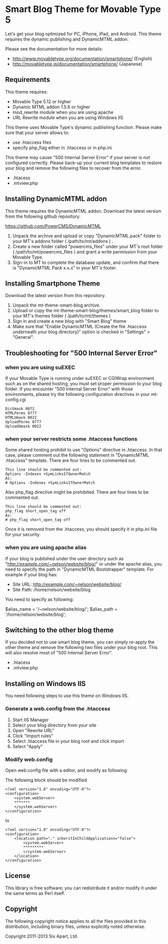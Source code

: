 # Smart Blog Theme for Movable Type 5

Let's get your blog optimized for PC, iPhone, iPad, and Android. 
This theme requires the dynamic publishing and DynamicMTML addon.

Please see the documentation for more details:

* http://www.movabletype.org/documentation/smartphone/ (English)
* http://movabletype.jp/documentation/smartphone/ (Japanese)


## Requirements

This theme requires:

* Movable Type 5.12 or higher
* Dynamic MTML addon 1.5.6 or higher
* mod_rewrite module when you are using apache
* URL Rewrite module when you are using Windows IIS

This theme uses Movable Type's dynamic publishing function.
Please make sure that your server allows to:

* use .htaccess files
* specify php_flag either in .htaccess or in php.ini

This theme may cause "500 Internal Server Error" if your server
is not configured correctly. Please back-up your current blog
templates to restore your blog and remove the following files to
recover from the error.

* .htacess
* .mtview.php


## Installing DynamicMTML addon

This theme requires the DynamicMTML addon.
Download the latest version from the following github repository.

https://github.com/PowerCMS/DynamicMTML

1. Unpack the archive and upload or copy "DynamicMTML.pack" folder to your MT's addons folder ( /path/to/mt/addons ) .
2. Create a new folder called "powercms_files" under your MT's root folder ( /path/to/mt/powercms_files ) and grant a write permission from your Movable Type.
3. Sign-in to MT to complete the database update, and confirm that there is "DynamicMTML Pack x.x.x" in your MT's footer.


## Installing Smartphone Theme

Download the latest version from this repository.

1. Unpack the mt-theme-smart-blog archive.
2. Upload or copy the mt-theme-smart-blog/themes/smart_blog folder
   to your MT's themes folder ( /path/to/mt/themes )
3. Sign in and create a new blog with "Smart Blog" theme
4. Make sure that "Enable DynamicMTML (Create the file .htaccess
   underneath your blog directory)" option is checked
   in "Settings" > "General".


## Troubleshooting for "500 Internal Server Error"

### when you are using suEXEC

If your Movable Type is running under suEXEC or CGIWrap environment
such as on the shared hosting, you must set proper permission to
your blog folder. If you encounter "500 Internal Server Error" with
those environments, please try the following configuration directives
in your mt-config.cgi

    DirUmask 0072
    HTMLPerms 0777
    HTMLUmask 0022
    UploadPerms 0777
    UploadUmask 0022
  

### when your server restricts some .htaccess functions

Some shared hosting prohibit to use "Options" directive in .htaccess.
In that case, please comment out the following statement in
"DynamicMTML .htaccess" template.
There are four lines to be commented out.

    This line should be commented out:
    Options -Indexes +SymLinksIfOwnerMatch
    As:
    # Options -Indexes +SymLinksIfOwnerMatch

Also php_flag directive might be prohibited.
There are four lines to be commented out.

    This line should be commented out:
    php_flag short_open_tag off
    As:
    # php_flag short_open_tag off

Once it is removed from the .htaccess, you should specify it
in php.ini file for your security.


### when you are using apache alias

If your blog is published under the user directory such as
"http://example.com/~nelson/website/blog/" or under the apache alias,
you need to specify the path in "DynamicMTML Bootstrapper" template.
For example if your blog has:

* Site URL: http://example.com/~nelson/website/blog/
* Site Path: /home/nelson/website/blog

You need to specify as following:

$alias_name = '/~nelson/website/blog/';
$alias_path = '/home/nelson/website/blog';    


## Switching to the other blog theme

If you decided not to use smart blog theme, you can simply re-apply
the other theme and remove the following two files under your blog root.
This will also resolve most of "500 Internal Server Error".

* .htacess
* .mtview.php


## Installing on Windows IIS

You need following steps to use this theme on Windows IIS.

### Generate a web.config from the .htaccess

1. Start IIS Manager
2. Select your blog directory from your site
3. Open "Rewrite URL"
4. Click "Import rules"
5. Select .htaccess file in your blog root and click import
6. Select "Apply"

### Modify web.config

Open web.config file with a editor, and modify as following:

The following block should be modified

    <?xml version="1.0" encoding="UTF-8"?>
    <configuration>
        <system.webServer>
        *******
        </system.webServer>
    </configuration>

to
  
    <?xml version="1.0" encoding="UTF-8"?>
    <configuration>
        <location path="." inheritInChildApplications="false">
            <system.webServer>
            *********   
            </system.webServer>
        </location>
    </configuration>


## License

This library is free software; you can redistribute it and/or modify it under the same terms as Perl itself.

## Copyright

The following copyright notice applies to all the files provided in this distribution, including binary files, unless explicitly noted otherwise.

Copyright 2011-2013 Six Apart, Ltd.
